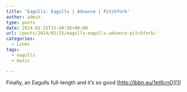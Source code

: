 ```yaml
---
title: 'Eagulls: Eagulls | Advance | Pitchfork'
author: admin
type: posts
date: 2014-02-25T15:49:56+00:00
url: /posts/2014/02/25/eagulls-eagulls-advance-pitchfork/
categories:
  - Links
tags:
  - eagulls
  - music

---
```

Finally, an Eagulls full-length and it&#8217;s so good [http://lbbn.eu/1et6cnO][1]

 [1]: http://pitchfork.com/advance/359-eagulls/